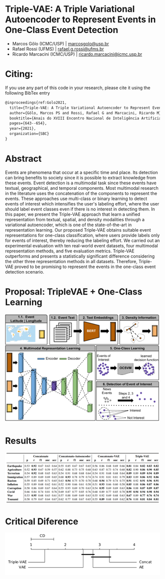 # Triple-VAE: A Triple Variational Autoencoder to Represent Events in One-Class Event Detection 
- Marcos Gôlo (ICMC/USP) | marcosgolo@usp.br
- Rafael Rossi (UFMS) | rafael.g.rossi@ufms.br
- Ricardo Marcacini (ICMC/USP) | ricardo.marcacini@icmc.usp.br

# Citing:

If you use any part of this code in your research, please cite it using the following BibTex entry
```latex
@inproceedings{ref:Golo2021,
  title={Triple-VAE: A Triple Variational Autoencoder to Represent Events in One-Class Event Detection},
  author={Gôlo, Marcos PS and Rossi, Rafael G and Marcacini, Ricardo M},
  booktitle={Anais do XVIII Encontro Nacional de Inteligência Artificial e Computacional},
  pages={643--654},
  year={2021},
  organization={SBC}
}
```

# Abstract
Events are phenomena that occur at a specific time and place. Its detection can bring benefits to society since it is possible to extract knowledge from these events. Event detection is a multimodal task since these events have textual, geographical, and temporal components. Most multimodal research in the literature uses the concatenation of the components to represent the events. These approaches use multi-class or binary learning to detect events of interest which intensifies the user's labeling effort, where the user should label event classes even if there is no interest in detecting them. In this paper, we present the Triple-VAE approach that learn a unified representation from textual, spatial, and density modalities through a variational autoencoder, which is one of the state-of-the-art in representation learning. Our proposed Triple-VAE obtains suitable event representations for one-class classification, where users provide labels only for events of interest, thereby reducing the labeling effort. We carried out an experimental evaluation with ten real-world event datasets, four multimodal representation methods, and five evaluation metrics. Triple-VAE outperforms and presents a statistically significant difference considering the other three representation methods in all datasets. Therefore, Triple-VAE proved to be promising to represent the events in the one-class event detection scenario.

# Proposal: TripleVAE + One-Class Learning
![Proposal](/images/TVAE.png)

# Results
![Results](/images/results.png)

# Critical Diference
![Results](/images/nemenyi.png)








